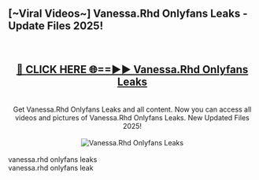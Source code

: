 <h2>[~Viral Videos~] Vanessa.Rhd Onlyfans Leaks - Update Files 2025!</h2>
<br>
<div align="center">
<h2><a href="https://betterlinks.top/A2PfLJ" rel="nofollow">🔴 CLICK HERE 🌐==►► Vanessa.Rhd Onlyfans Leaks</a></h2>
<br>
Get Vanessa.Rhd Onlyfans Leaks and all content. Now you can access all videos and pictures of Vanessa.Rhd Onlyfans Leaks. New Updated Files 2025!
<br>
<br>
<a href="https://betterlinks.top/A2PfLJ" rel="nofollow" data-target="animated-image.originalLink"><img src="https://i.ibb.co.com/WyWwxjT/player-gif2.gif" alt="Vanessa.Rhd Onlyfans Leaks" style="max-width: 100%; display: inline-block;" data-target="animated-image.originalImage"></a>
</div>
<br>
vanessa.rhd onlyfans leaks<br>
vanessa.rhd onlyfans leak